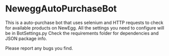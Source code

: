 # NeweggAutoPurchaseBot

This is a auto-purchase bot that uses selenium and HTTP requests to check for available products on NewEgg. All the settings you need to configure will be in BotSettings.py Check the requirements folder for dependencies and JSON package info.

Please report any bugs you find.

